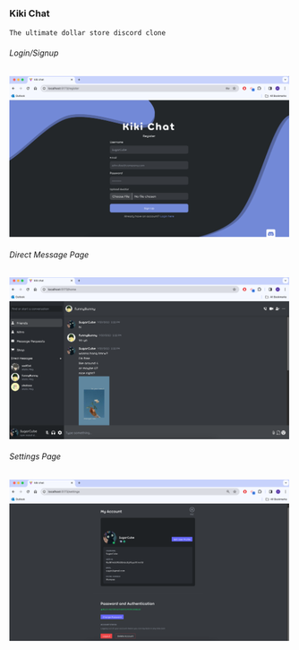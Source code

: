 ### Kiki Chat

    The ultimate dollar store discord clone

###### Login/Signup

<img src=".\public\register.png" width='500' />

###### Direct Message Page

<img src=".\public\DM.png" width='500' />

###### Settings Page

<img src=".\public\settings.png" width='500' />
